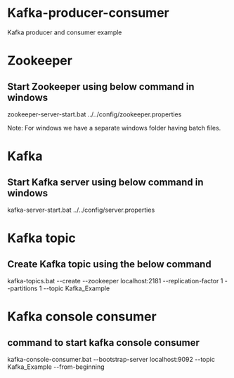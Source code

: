 # Kafka-producer-consumer
Kafka producer and consumer example

# Zookeeper
## Start Zookeeper using below command in windows
zookeeper-server-start.bat ../../config/zookeeper.properties


Note: For windows we have a separate windows folder having batch files.



# Kafka
## Start Kafka server using below command in windows
 kafka-server-start.bat ../../config/server.properties
 
 
 # Kafka topic
 ## Create Kafka topic using the below command
  kafka-topics.bat --create --zookeeper localhost:2181 --replication-factor 1 --partitions 1 --topic Kafka_Example
 
 # Kafka console consumer 
 ## command to start kafka console consumer
  kafka-console-consumer.bat --bootstrap-server localhost:9092 --topic Kafka_Example --from-beginning
